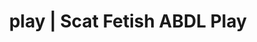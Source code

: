 ---
categories:
- NSFW Art
- Self-Pleasure
- Lingerie Art
- ABDL Play
- Spiritual Kink
image: /assets/images/1747714155722.jpg
layout: post
schema:
  description: Premium adult content featuring Scat Fetish, ABDL Play. High-quality
    images with sensual themes.
  keywords:
  - ASMR Porn
  - ABDL Play
  - Inclusive Desire
  - Slow Burn
  - Latex Fetish
  - Scat Fetish
  name: 1747714155722 | Scat Fetish ABDL Play
  type: VisualArtwork
seo:
  description: Featured content with sensual ABDL Play, Scat Fetish. HD images available.
  keywords: ABDL Play, Scat Fetish
  og_image: /assets/images/1747714155722.jpg
  schema_type: VisualArtwork
tags:
- '#play'
- Scat Fetish
- ABDL Play
title: play | Scat Fetish ABDL Play
---
